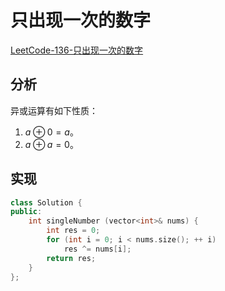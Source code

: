 # 只出现一次的数字

[LeetCode-136-只出现一次的数字](https://leetcode-cn.com/problems/single-number/)

## 分析

异或运算有如下性质：

1. $a \oplus 0 = a$。
2. $a \oplus a = 0$。

## 实现

```cpp
class Solution {
public:
    int singleNumber (vector<int>& nums) {
        int res = 0;
        for (int i = 0; i < nums.size(); ++ i)
            res ^= nums[i];
        return res;
    }
};
```